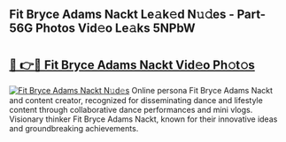## Fit Bryce Adams Nackt Le𝚊k𝚎d N𝚞𝚍es - Part-56G Photos Vid𝚎o Le𝚊ks 5NPbW

# <h2><a href="http://fbatvu.evod.top/?m=Fit+Bryce+Adams+Nackt">🔗 👉🔴 Fit Bryce Adams Nackt Vid𝚎o Ph𝚘t𝚘s</a></h2>

[![Fit Bryce Adams Nackt N𝚞d𝚎s](https://i.imgur.com/8V9OHl7.gif)](http://fbatvu.evod.top/?m=Fit+Bryce+Adams+Nackt)
Online persona Fit Bryce Adams Nackt and content creator, recognized for disseminating dance and lifestyle content through collaborative dance performances and mini vlogs. Visionary thinker Fit Bryce Adams Nackt, known for their innovative ideas and groundbreaking achievements. 
